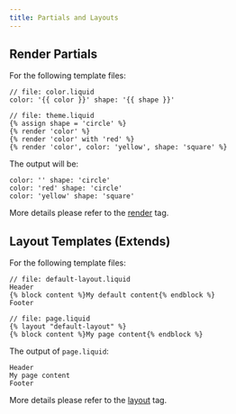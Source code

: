 ```yaml
---
title: Partials and Layouts
---
```


## Render Partials

For the following template files:

```
// file: color.liquid
color: '{{ color }}' shape: '{{ shape }}'

// file: theme.liquid
{% assign shape = 'circle' %}
{% render 'color' %}
{% render 'color' with 'red' %}
{% render 'color', color: 'yellow', shape: 'square' %}
```

The output will be:

```
color: '' shape: 'circle'
color: 'red' shape: 'circle'
color: 'yellow' shape: 'square'
```

More details please refer to the [render](../tags/render.html) tag.

## Layout Templates (Extends)

For the following template files:

```
// file: default-layout.liquid
Header
{% block content %}My default content{% endblock %}
Footer

// file: page.liquid
{% layout "default-layout" %}
{% block content %}My page content{% endblock %}
```

The output of `page.liquid`:

```
Header
My page content
Footer
```

More details please refer to the [layout](../tags/layout.html) tag.
